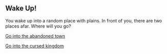 ## Wake Up!

You wake up into a random place with plains. In front of you, there are two places afar. Where will you go?

[Go into the abandoned town](Abandoned-town/abandoned-mall.md)

[Go into the cursed kingdom](Cursed-kingdom/cursed-kingdom.md)
